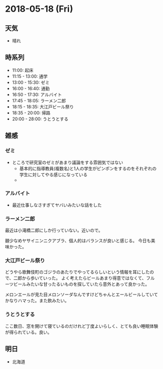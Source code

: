 # 2018-05-18 (Fri)

## 天気

- 晴れ

## 時系列

- 11:00: 起床
- 11:15 - 13:00: 通学
- 13:00 - 15:30: ゼミ
- 16:00 - 16:40: 通勤
- 16:50 - 17:30: アルバイト
- 17:45 - 18:05: ラーメン二郎
- 18:15 - 18:35: 大江戸ビール祭り
- 18:35 - 20:00: 帰路
- 20:00 - 28:00: うとうとする

## 雑感

### ゼミ

- ところで研究室のゼミがあまり議論をする雰囲気ではない
  - 基本的に指導教員(複数名)と1人の学生がピンポンをするのをそれぞれの学生に対してやる感じになっている
  -

### アルバイト

- 最近仕事しなさすぎてヤバいみたいな話をした

### ラーメン二郎

最近は小滝橋二郎にしか行っていない。近いので。

麺少なめヤサイニンニクアブラ、個人的はバランスが良いと感じる。
今日も美味かった。

### 大江戸ビール祭り

どうやら歌舞伎町のゴジラのあたりでやってるらしいという情報を耳にしたので、二郎から歩いていった。
よく考えたらビールあまり得意ではなくて、フルーツビールみたいな甘ったるいものを探していたら意外とあって良かった。

メロンエールが見た目メロンソーダなんですけどちゃんとエールビールしていてかなりハマった。また飲みたい。

### うとうとする

ここ数日、窓を開けて寝ているのだけれど丁度よいらしく、とても良い睡眠体験が得られている。良い。

## 明日

- 北海道
